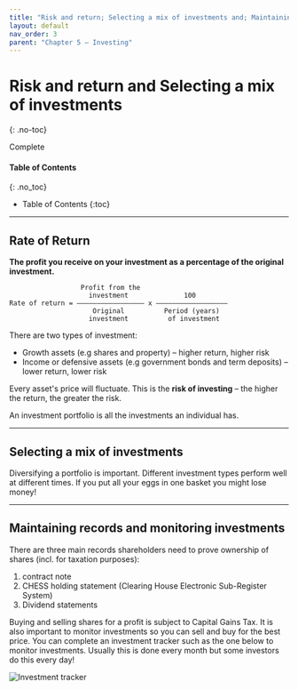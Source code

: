 ```yaml
---
title: "Risk and return; Selecting a mix of investments and; Maintaining records and monitoring investments"
layout: default
nav_order: 3
parent: "Chapter 5 – Investing"
---
```


# Risk and return and Selecting a mix of investments
{: .no-toc}

<label class="label label-green">Complete</label>

#### Table of Contents
{: .no_toc}

* Table of Contents
{:toc}

***

## Rate of Return
**The profit you receive on your investment as a percentage of the original investment.**

```
                  Profit from the              
                    investment              100
Rate of return = ––––––––––––––––– x ––––––––––––––––––
                     Original          Period (years)
                    investment          of investment
```

There are two types of investment:

- Growth assets (e.g shares and property) – higher return, higher risk
- Income or defensive assets (e.g government bonds and term deposits) – lower return, lower risk

Every asset's price will fluctuate. This is the **risk of investing** – the higher the return, the greater the risk.

An investment portfolio is all the investments an individual has. 

***

## Selecting a mix of investments

Diversifying a portfolio is important. Different investment types perform well at different times. If you put all your eggs in one basket you might lose money! 

***

## Maintaining records and monitoring investments

There are three main records shareholders need to prove ownership of shares (incl. for taxation purposes):

1. contract note
2. CHESS holding statement (Clearing House Electronic Sub-Register System)
3. Dividend statements

Buying and selling shares for a profit is subject to Capital Gains Tax. It is also important to monitor investments so you can sell and buy for the best price. You can complete an investment tracker such as the one below to monitor investments. Usually this is done every month but some investors do this every day!

![Investment tracker](http://content.jacplus.com.au/secure/ebooks/11184/1118401042/images/05_source-14.jpg)


